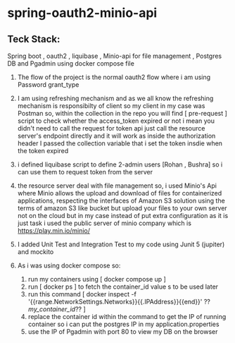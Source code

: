# spring-oauth2-minio-api
## Teck Stack:
Spring boot , oauth2 , liquibase , Minio-api for file management , Postgres DB and Pgadmin using docker compose file

1) The flow of the project is the normal oauth2 flow where i am using Password grant_type
2) I am using refreshing mechanism and as we all know the refreshing mechanism is responsibilty of client so my client in my case was Postman
so, within the collection in the repo you will find [ pre-request ] script to check whether the access_token expired or not
i mean you didn't need to call the request for token api just call the resource server's endpoint directly and it will work as inside the authorization header I passed the collection variable that i set the token insdie when the token expired

3) i defined liquibase script to define 2-admin users [Rohan , Bushra] so i can use them to request token from the server

4) the resource server deal with file management so, i used Minio's Api where Minio allows the upload and download of files for containerized applications, respecting the interfaces of Amazon S3 solution using the terms of amazon S3 like bucket but upload your files to your own server not on the cloud 
but in my case instead of put extra configuration as it is just task i used the public server of minio company which is https://play.min.io/minio/

5) I added Unit Test and Integration Test to my code using Junit 5 (jupiter) and mockito

6) As i was using docker compose so: 
   1) run my containers using [ docker compose up ]
   2) run [ docker ps ] to fetch the container_id value s to be used later
   3) run this command [ docker inspect -f '{{range.NetworkSettings.Networks}}{{.IPAddress}}{{end}}' ??_my_container_id_?? ]
   4) replace the container id within the command to get the IP of running container so i can put the postgres IP in my application.properties
   5) use the IP of Pgadmin with port 80 to view my DB on the browser 
